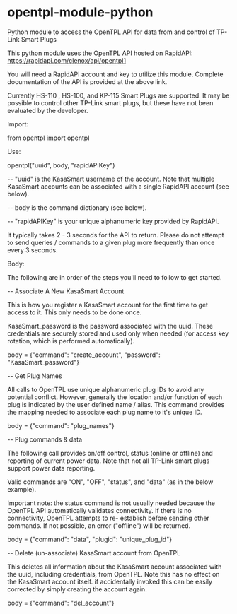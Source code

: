 # opentpl-module-python

Python module to access the OpenTPL API for data from and control of TP-Link Smart Plugs

This python module uses the OpenTPL API hosted on RapidAPI:  https://rapidapi.com/clenox/api/opentpl1

You will need a RapidAPI account and key to utilize this module.  Complete documentation of the API is provided at the above link.

Currently HS-110 , HS-100, and KP-115 Smart Plugs are supported. It may be possible to control other TP-Link smart plugs, but these have not been evaluated by the developer.

Import:

from opentpl import opentpl

Use:

opentpl("uuid", body, "rapidAPIKey")

-- "uuid" is the KasaSmart username of the account.  Note that multiple KasaSmart accounts can be associated with a single RapidAPI account (see below).

-- body is the command dictionary (see below).

-- "rapidAPIKey" is your unique alphanumeric key provided by RapidAPI.

It typically takes 2 - 3 seconds for the API to return.  Please do not attempt to send queries / commands to a given plug more frequently than once every 3 seconds.

Body:

The following are in order of the steps you'll need to follow to get started.

-- Associate A New KasaSmart Account

  This is how you register a KasaSmart account for the first time to get access to it.  This only needs to be done once.

  KasaSmart_password is the password associated with the uuid.  These credentials are securely stored and used only when needed (for access key rotation, which is performed        automatically).

  body = {"command": "create_account", "password": "KasaSmart_password"}

-- Get Plug Names

  All calls to OpenTPL use unique alphanumeric plug IDs to avoid any potential conflict.  However, generally the location and/or function of each plug is indicated by the user   defined name / alias.  This command provides the mapping needed to associate each plug name to it's unique ID.

  body = {"command": "plug_names"}

-- Plug commands & data

  The following call provides on/off control, status (online or offline) and reporting of current power data.  Note that not all TP-Link smart plugs support power data reporting.

  Valid commands are "ON", "OFF", "status", and "data" (as in the below example).

  Important note: the status command is not usually needed because the OpenTPL API automatically validates connectivity. If there is no connectivity, OpenTPL attempts to re- establish before sending other commands.  If not possible, an error ("offline") will be returned.  

  body = {"command": "data", "plugid": "unique_plug_id"}

-- Delete (un-associate) KasaSmart account from OpenTPL

  This deletes all information about the KasaSmart account associated with the uuid, including credentials, from OpenTPL.  Note this has no effect on the KasaSmart account itself.  if accidentally invoked this can be easily corrected by simply creating the account again.

  body = {"command": "del_account"}
  
  

  




